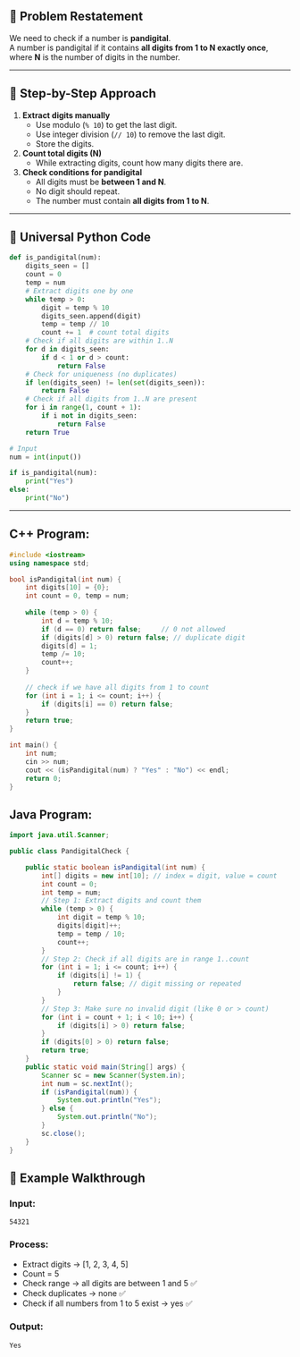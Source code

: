 ## 🔹 Problem Restatement

We need to check if a number is **pandigital**.  
A number is pandigital if it contains **all digits from 1 to N exactly once**, where **N** is the number of digits in the number.

---

## 🔹 Step-by-Step Approach

1. **Extract digits manually**
    - Use modulo (`% 10`) to get the last digit.
    - Use integer division (`// 10`) to remove the last digit.
    - Store the digits.
2. **Count total digits (N)**
    - While extracting digits, count how many digits there are.
3. **Check conditions for pandigital**
    - All digits must be **between 1 and N**.
    - No digit should repeat.
    - The number must contain **all digits from 1 to N**.

---

## 🔹 Universal Python Code

```python
def is_pandigital(num):
    digits_seen = []
    count = 0
    temp = num
    # Extract digits one by one
    while temp > 0:
        digit = temp % 10
        digits_seen.append(digit)
        temp = temp // 10
        count += 1  # count total digits
    # Check if all digits are within 1..N
    for d in digits_seen:
        if d < 1 or d > count:
            return False
    # Check for uniqueness (no duplicates)
    if len(digits_seen) != len(set(digits_seen)):
        return False
    # Check if all digits from 1..N are present
    for i in range(1, count + 1):
        if i not in digits_seen:
            return False
    return True

# Input
num = int(input())

if is_pandigital(num):
    print("Yes")
else:
    print("No")

```

---

## C++ Program:

```cpp
#include <iostream>
using namespace std;

bool isPandigital(int num) {
    int digits[10] = {0};
    int count = 0, temp = num;
    
    while (temp > 0) {
        int d = temp % 10;
        if (d == 0) return false;     // 0 not allowed
        if (digits[d] > 0) return false; // duplicate digit
        digits[d] = 1;
        temp /= 10;
        count++;
    }
    
    // check if we have all digits from 1 to count
    for (int i = 1; i <= count; i++) {
        if (digits[i] == 0) return false;
    }
    return true;
}

int main() {
    int num;
    cin >> num;
    cout << (isPandigital(num) ? "Yes" : "No") << endl;
    return 0;
}
```

## Java Program:

```java
import java.util.Scanner;

public class PandigitalCheck {

    public static boolean isPandigital(int num) {
        int[] digits = new int[10]; // index = digit, value = count
        int count = 0;
        int temp = num;
        // Step 1: Extract digits and count them
        while (temp > 0) {
            int digit = temp % 10;
            digits[digit]++;
            temp = temp / 10;
            count++;
        }
        // Step 2: Check if all digits are in range 1..count
        for (int i = 1; i <= count; i++) {
            if (digits[i] != 1) {
                return false; // digit missing or repeated
            }
        }
        // Step 3: Make sure no invalid digit (like 0 or > count)
        for (int i = count + 1; i < 10; i++) {
            if (digits[i] > 0) return false;
        }
        if (digits[0] > 0) return false;
        return true;
    }
    public static void main(String[] args) {
        Scanner sc = new Scanner(System.in);
        int num = sc.nextInt();
        if (isPandigital(num)) {
            System.out.println("Yes");
        } else {
            System.out.println("No");
        }
        sc.close();
    }
}

```
## 🔹 Example Walkthrough

### Input:

```
54321
```
### Process:

- Extract digits → [1, 2, 3, 4, 5]
- Count = 5
- Check range → all digits are between 1 and 5 ✅
- Check duplicates → none ✅
- Check if all numbers from 1 to 5 exist → yes ✅

### Output:

```
Yes
```